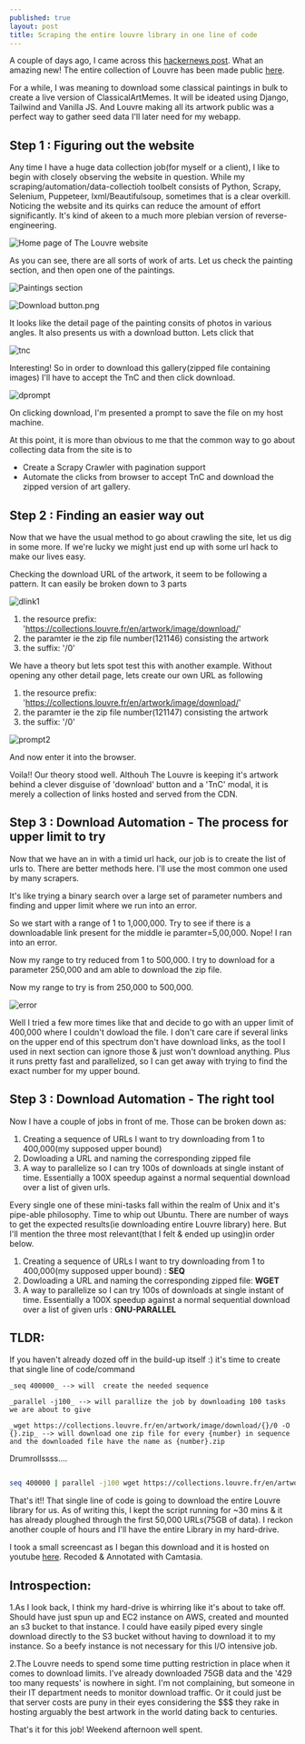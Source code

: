 ```yaml
---
published: true
layout: post
title: Scraping the entire louvre library in one line of code
---
```


A couple of days ago, I came across this [hackernews post](https://news.ycombinator.com/item?id=26599830). What an amazing new! The entire collection of Louvre has been made public [here](https://collections.louvre.fr/en/).

For a while, I was meaning to download some classical paintings in bulk to create a live version of ClassicalArtMemes. It will be ideated using Django, Tailwind and Vanilla JS. And Louvre making all its artwork public was a perfect way to gather seed data I'll later need for my webapp.

## Step 1 : Figuring out the website

Any time I have a huge data collection job(for myself or a client), I like to begin with closely observing the website in question. While my scraping/automation/data-collectioh toolbelt consists of Python, Scrapy, Selenium, Puppeteer, lxml/Beautifulsoup, sometimes that is a clear overkill. Noticing the website and its quirks can reduce the amount of effort significantly. It's kind of akeen to a much more plebian version of reverse-engineering.

![Home page of The Louvre website](https://github.com/spsphulse/My-Portfolio/blob/master/images/louvre/homepage.png?raw=true)


As you can see, there are all sorts of work of arts. Let us check the painting section, and then open one of the paintings.

![Paintings section](https://github.com/spsphulse/My-Portfolio/blob/master/images/louvre/paintings.png?raw=true)


![Download button.png](https://github.com/spsphulse/My-Portfolio/blob/master/images/louvre/Download%20button.png?raw=true)


It looks like the detail page of the painting consits of photos in various angles. It also presents us with a download button. Lets click that

![tnc](https://github.com/spsphulse/My-Portfolio/blob/master/images/louvre/TnC.png?raw=true)


Interesting! So in order to download this gallery(zipped file containing images) I'll have to accept the TnC and then click download.

![dprompt](https://github.com/spsphulse/My-Portfolio/blob/master/images/louvre/downloadprompt.png?raw=true)

On clicking download, I'm presented a prompt to save the file on my host machine.


At this point, it is more than obvious to me that the common way to go about collecting data from the site is to 
- Create a Scrapy Crawler with pagination support
- Automate the clicks from browser to accept TnC and download the zipped version of art gallery.


## Step 2 : Finding an easier way out

Now that we have the usual method to go about crawling the site, let us dig in some more. If we're lucky we might just end up with some url hack to make our lives easy.


Checking the download URL of the artwork, it seem to be following a pattern. It can easily be broken down to 3 parts

![dlink1](https://github.com/spsphulse/My-Portfolio/blob/master/images/louvre/dlink1.png?raw=true)

1. the resource prefix: 'https://collections.louvre.fr/en/artwork/image/download/'
2. the paramter ie the zip file number(121146) consisting the artwork
3. the suffix: '/0'



We have a theory but lets spot test this with another example. Without opening any other detail page, lets create our own URL as following 

1. the resource prefix: 'https://collections.louvre.fr/en/artwork/image/download/'
2. the paramter ie the zip file number(121147) consisting the artwork
3. the suffix: '/0'

![prompt2](https://github.com/spsphulse/My-Portfolio/blob/master/images/louvre/Download_Prompt2.png?raw=true)

And now enter it into the browser. 

Voila!! Our theory stood well. Althouh The Louvre is keeping it's artwork behind a clever disguise of 'download' button and a 'TnC' modal, it is merely a collection of links hosted and served from the CDN.


## Step 3 : Download Automation - The process for upper limit to try

Now that we have an in with a timid url hack, our job is to create the list of urls to. There are better methods here. I'll use the most common one used by many scrapers.

It's like trying a binary search over a large set of parameter numbers and finding and upper limit where we run into an error.

So we start with a range of 1 to 1,000,000. Try to see if there is a downloadable link present for the middle ie paramter=5,00,000. Nope! I ran into an error.

Now my range to try reduced from 1 to 500,000. I try to download for a parameter 250,000 and am able to download the zip file.

Now my range to try is from 250,000 to 500,000.

![error](https://github.com/spsphulse/My-Portfolio/blob/master/images/louvre/error.png?raw=true)

Well I tried a few more times like that and decide to go with an upper limit of 400,000 where I couldn't dowload the file. I don't care care if several links on the upper end of this spectrum don't have download links, as the tool I used in next section can ignore those & just won't download anything. Plus it runs pretty fast and parallelized, so I can get away with trying to find the exact number for my upper bound.


## Step 3 : Download Automation - The right tool


Now I have a couple of jobs in front of me. Those can be broken down as:

1. Creating a sequence of URLs I want to try downloading from 1 to 400,000(my supposed upper bound)
2. Dowloading a URL and naming the corresponding zipped file
3. A way to parallelize so I can try 100s of downloads at single instant of time. Essentially a 100X speedup against a normal sequential download over a list of given urls.


Every single one of these mini-tasks fall within the realm of Unix and it's pipe-able philosophy. Time to whip out Ubuntu. There are number of ways to get the expected results(ie downloading entire Louvre library) here. But I'll mention the three most relevant(that I felt & ended up using)in order below. 

1. Creating a sequence of URLs I want to try downloading from 1 to 400,000(my supposed upper bound) : **SEQ**
2. Dowloading a URL and naming the corresponding zipped file: **WGET**
3. A way to parallelize so I can try 100s of downloads at single instant of time. Essentially a 100X speedup against a normal sequential download over a list of given urls : **GNU-PARALLEL**

## TLDR:
If you haven't already dozed off in the build-up itself :) it's time to create that single line of code/command

	_seq 400000_ --> will  create the needed sequence

	_parallel -j100_ --> will parallize the job by downloading 100 tasks we are about to give

	_wget https://collections.louvre.fr/en/artwork/image/download/{}/0 -O {}.zip_ --> will download one zip file for every {number} in sequence and the downloaded file have the name as {number}.zip


Drumrollssss....

```bash

seq 400000 | parallel -j100 wget https://collections.louvre.fr/en/artwork/image/download/{}/0 -O {}.zip

```

That's it!! That single line of code is going to download the entire Louvre library for us. As of writing this, I kept the script running for ~30 mins & it has already ploughed through the first 50,000 URLs(75GB of data). I reckon another couple of hours and I'll have the entire Library in my hard-drive. 

I took a small screencast as I began this download and it is hosted on youtube [here](https://youtu.be/N84oRhc5zhg "screencast"). Recoded & Annotated with Camtasia.


## Introspection:

1.As I look back, I think my hard-drive is whirring like it's about to take off. Should have just spun up and EC2 instance on AWS, created and mounted an s3 bucket to that instance. I could have easily piped every single download directly to the S3 bucket without having to download it to my instance. So a beefy instance is not necessary for this I/O intensive job.

2.The Louvre needs to spend some time putting restriction in place when it comes to download limits. I've already downloaded 75GB data and the '429 too many requests' is nowhere in sight. I'm not complaining, but someone in their IT department needs to monitor download traffic. Or it could just be that server costs are puny in their eyes considering the $$$ they rake in hosting arguably the best artwork in the world dating back to centuries.



That's it for this job! Weekend afternoon well spent.
